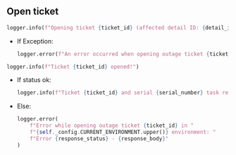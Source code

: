 ## Open ticket

```python
logger.info(f"Opening ticket {ticket_id} (affected detail ID: {detail_id})...")
```
* If Exception:
  ```python
  logger.error(f"An error occurred when opening outage ticket {ticket_id} -> {e}")
  ```
```python
logger.info(f"Ticket {ticket_id} opened!")
```     
* If status ok:
  ```python
  logger.info(f"Ticket {ticket_id} and serial {serial_number} task result changed to  {task_result}")
  ```
* Else:
  ```python
  logger.error(
      f"Error while opening outage ticket {ticket_id} in "
      f"{self._config.CURRENT_ENVIRONMENT.upper()} environment: "
      f"Error {response_status} - {response_body}"
  )
  ```